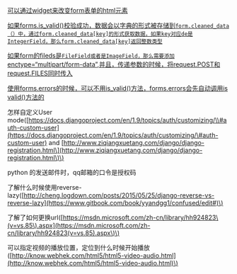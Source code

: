 [可以通过widget来改变form表单的html元素](https://docs.djangoproject.com/en/1.8/topics/forms/)

[如果forms.is\_valid\(\)校验成功，数据会以字典的形式被存储到`form.cleaned_data（）中，通过form.cleaned_data[key]的形式获取数据，如果key对应de是IntegerField，那么form.cleaned_data[key]返回整数类型`](https://docs.djangoproject.com/en/1.8/topics/forms/)

[如果form的fileds是`FileField或者是ImageField，那么需要添加`enctype=“multipart/form-data”,并且，传递参数的时候，将request.POST和request.FILES同时传入](https://docs.djangoproject.com/en/1.8/ref/forms/api/#binding-uploaded-files)

[使用forms.errors的时候，可以不用is\_valid\(\)方法，forms.errors会先自动调用is valid\(\)方法的](https://docs.djangoproject.com/en/1.8/ref/forms/api/#binding-uploaded-files)

怎样自定义User mode\([https://docs.djangoproject.com/en/1.9/topics/auth/customizing/\\#auth-custom-user](https://docs.djangoproject.com/en/1.9/topics/auth/customizing/\#auth-custom-user) and [http://www.ziqiangxuetang.com/django/django-registration.html\](http://www.ziqiangxuetang.com/django/django-registration.html\)\)

python 的发送邮件时，qq邮箱的口令是授权码

了解什么时候使用reverse-lazy\([http://cheng.logdown.com/posts/2015/05/25/django-reverse-vs-reverse-lazy](https://www.gitbook.com/book/yyandgg1/confused/edit#)\)

了解了如何更换url\([https://msdn.microsoft.com/zh-cn/library/hh924823\(v=vs.85\).aspx](https://msdn.microsoft.com/zh-cn/library/hh924823(v=vs.85).aspx\)\)

可以指定视频的播放位置，定位到什么时候开始播放\([http://know.webhek.com/html5/html5-video-audio.html](http://know.webhek.com/html5/html5-video-audio.html)\)

